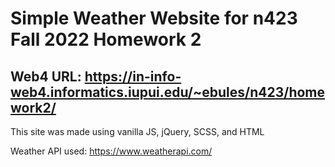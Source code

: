 # Simple Weather Website for n423 Fall 2022 Homework 2

## Web4 URL: https://in-info-web4.informatics.iupui.edu/~ebules/n423/homework2/

This site was made using vanilla JS, jQuery, SCSS, and HTML

Weather API used: https://www.weatherapi.com/
